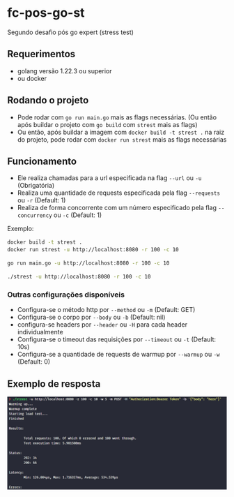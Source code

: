 # fc-pos-go-st
Segundo desafio pós go expert (stress test)

## Requerimentos
  * golang versão 1.22.3 ou superior
  * ou docker

## Rodando o projeto
  * Pode rodar com `go run main.go` mais as flags necessárias. (Ou então após buildar o projeto com `go build` com `strest` mais as flags)
  * Ou então, após buildar a imagem com `docker build -t strest .` na raiz do projeto, pode rodar com `docker run strest` mais as flags necessárias

## Funcionamento
  * Ele realiza chamadas para a url especificada na flag `--url` ou `-u` (Obrigatória)
  * Realiza uma quantidade de requests especificada pela flag `--requests` ou `-r` (Default: 1)
  * Realiza de forma concorrente com um número especificado pela flag `--concurrency` ou `-c` (Default: 1)

  Exemplo:
  ```bash
  docker build -t strest .
  docker run strest -u http://localhost:8080 -r 100 -c 10
  ```
  ```bash
  go run main.go -u http://localhost:8080 -r 100 -c 10
  ```
  ```bash
  ./strest -u http://localhost:8080 -r 100 -c 10
  ```
  ### Outras configurações disponíveis
  * Configura-se o método http por `--method` ou `-m` (Default: GET)
  * Configura-se o corpo por `--body` ou `-b` (Default: nil)
  * configura-se headers por `--header` ou `-H` para cada header individualmente
  * Configura-se o timeout das requisições por `--timeout` ou `-t` (Default: 10s)
  * Configura-se a quantidade de requests de warmup por `--warmup` ou `-w` (Default: 0)

## Exemplo de resposta
![image](/docs/images/Screenshot%202024-06-03%20122750.png)


